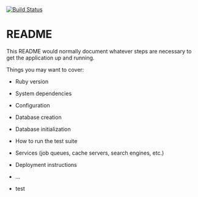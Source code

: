 [![Build Status](https://travis-ci.org/kty1965/TripScanner-rails.svg?branch=master)](https://travis-ci.org/kty1965/TripScanner-rails)

# README

This README would normally document whatever steps are necessary to get the
application up and running.

Things you may want to cover:

* Ruby version

* System dependencies

* Configuration

* Database creation

* Database initialization

* How to run the test suite

* Services (job queues, cache servers, search engines, etc.)

* Deployment instructions

* ...

* test
